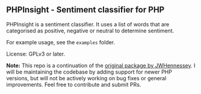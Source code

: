 PHPInsight - Sentiment classifier for PHP
---------

PHPInsight is a sentiment classifier. It uses a list of words that are categorised as positive, negative or neutral to determine sentiment.

For example usage, see the `examples` folder.

License: GPLv3 or later.

**Note:** This repo is a continuation of the [original package by JWHennessey](https://github.com/JWHennessey/phpInsight). I will be maintaining the codebase by adding support for newer PHP versions, but will not be actively working on bug fixes or general improvements. Feel free to contribute and submit PRs.